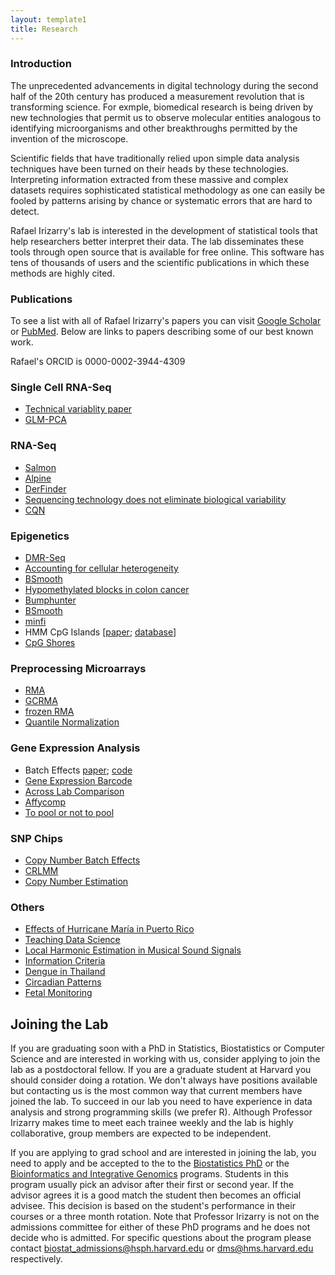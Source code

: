 ```yaml
---
layout: template1
title: Research
---
```


### Introduction

The unprecedented advancements in digital technology during the second half
of the 20th century has produced a measurement revolution that is
transforming science. For exmple, biomedical research is being 
driven by new technologies that permit us to observe 
molecular entities analogous to identifying microorganisms and other
breakthroughs permitted by the invention of the microscope.

Scientific fields that have traditionally relied upon simple data
analysis techniques have been turned on their heads by these
technologies. Interpreting information extracted from these
massive and complex datasets requires sophisticated statistical
methodology as one can easily be fooled by patterns arising by chance
or systematic errors that are hard to detect. 

Rafael Irizarry's lab is interested in the development of
statistical tools that help researchers better interpret their
data. The lab disseminates these tools through open source that is available 
for free online. This software has tens of
thousands of users and the scientific publications in which these
methods are highly cited.

### Publications


To see a list with all of Rafael Irizarry's papers you can visit 
[Google Scholar](https://scholar.google.com/citations?user=nFW-2Q8AAAAJ&hl=en&oi=ao) or
[PubMed](http://www.ncbi.nlm.nih.gov/pubmed/?term=irizarry+RA). 
Below are links to papers describing some of our best known work.

Rafael's ORCID is 0000-0002-3944-4309

### Single Cell RNA-Seq

- [Technical variablity paper](https://www.ncbi.nlm.nih.gov/pubmed/29121214)
- [GLM-PCA](https://www.biorxiv.org/content/10.1101/574574v1)

### RNA-Seq

- [Salmon](https://www.ncbi.nlm.nih.gov/pubmed/28263959)
- [Alpine](https://www.ncbi.nlm.nih.gov/pubmed/27669167)
- [DerFinder](http://www.ncbi.nlm.nih.gov/pubmed/24398039)
- [Sequencing technology does not eliminate biological variability](https://www.ncbi.nlm.nih.gov/pubmed/21747377)
- [CQN](https://www.ncbi.nlm.nih.gov/pubmed/22285995)


### Epigenetics

- [DMR-Seq](https://www.ncbi.nlm.nih.gov/pubmed/29481604)
- [Accounting for cellular heterogeneity](http://www.ncbi.nlm.nih.gov/pubmed/24495553) 
- [BSmooth](http://www.ncbi.nlm.nih.gov/pubmed/23034175)
- [Hypomethylated blocks in colon cancer](http://www.ncbi.nlm.nih.gov/pubmed/21706001) 
- [Bumphunter](http://www.ncbi.nlm.nih.gov/pubmed/22422453)
- [BSmooth](http://www.ncbi.nlm.nih.gov/pubmed/23034175)
- [minfi](http://www.ncbi.nlm.nih.gov/pubmed/24478339)
- HMM CpG Islands [[paper](http://www.ncbi.nlm.nih.gov/pubmed/20212320); [database](http://www.haowulab.org/software/makeCGI/index.html)]
- [CpG Shores](http://www.ncbi.nlm.nih.gov/pubmed/19151715)


### Preprocessing Microarrays

- [RMA](http://www.ncbi.nlm.nih.gov/pubmed/12925520) 
- [GCRMA](http://pubs.amstat.org/doi/abs/10.1198/016214504000000683)
- [frozen RMA](http://www.ncbi.nlm.nih.gov/pubmed/20097884) 
- [Quantile Normalization](http://www.ncbi.nlm.nih.gov/pubmed/12538238)

### Gene Expression Analysis

- Batch Effects [paper](http://www.ncbi.nlm.nih.gov/pubmed/20838408); [code](http://jtleek.com/batch/)
- [Gene Expression Barcode](http://www.ncbi.nlm.nih.gov/pubmed/17906632)
- [Across Lab Comparison](http://www.ncbi.nlm.nih.gov/pubmed/15846361)
- [Affycomp](http://www.ncbi.nlm.nih.gov/pubmed/16410320) 
- [To pool or not to pool](http://www.ncbi.nlm.nih.gov/pubmed/15755808)

### SNP Chips
- [Copy Number Batch Effects](http://www.ncbi.nlm.nih.gov/pubmed/20625178")
- [CRLMM](http://www.ncbi.nlm.nih.gov/pubmed/17189563) 
- [Copy Number Estimation](http://www.ncbi.nlm.nih.gov/pubmed/18707534)

### Others

- [Effects of Hurricane María in Puerto Rico](https://www.ncbi.nlm.nih.gov/pubmed/29809109)
- [Teaching Data Science](https://www.ncbi.nlm.nih.gov/pubmed/31105314)
- [Local Harmonic Estimation in Musical Sound Signals](http://pubs.amstat.org/doi/abs/10.1198/016214501753168082)
- [Information Criteria](http://pubs.amstat.org/doi/abs/10.1198/016214501750332875)
- [Dengue in Thailand](http://www.ncbi.nlm.nih.gov/pubmed/14737166)
- [Circadian Patterns](http://www.ncbi.nlm.nih.gov/pubmed/11764264)
- [Fetal Monitoring](http://www.ncbi.nlm.nih.gov/pubmed/1174491)


## Joining the Lab

If you are graduating soon with a PhD in Statistics, Biostatistics or Computer
Science and are interested in working with us, consider applying to join
the lab as a postdoctoral fellow. If you are a graduate student at Harvard you should consider
doing a rotation. We don't always have positions available but contacting us is
the most common way that current members have joined the lab.  To succeed in our lab you need to have experience in data
analysis and strong programming skills (we prefer R). Although Professor
Irizarry makes time to meet each trainee weekly and the lab is highly
collaborative, group members are expected to be independent.


If you are applying to grad school and are interested in joining the lab, you need to apply and be accepted to the to the [Biostatistics PhD](https://www.hsph.harvard.edu/biostatistics/doctoral-program/) or the [Bioinformatics and Integrative Genomics](http://dms.hms.harvard.edu/big/) programs. Students in this program usually pick an advisor after their first or second year. If the advisor agrees it is a good match the student then becomes an official advisee. This decision is based on the student's performance in their courses or a three month rotation.
Note that Professor Irizarry is not on the admissions committee for either of these PhD programs and he does not decide who is admitted. For specific questions about the program please contact biostat_admissions@hsph.harvard.edu or dms@hms.harvard.edu respectively.




